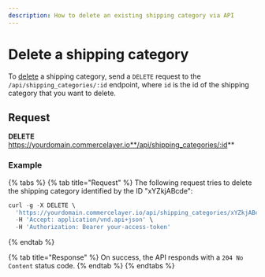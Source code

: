 ```yaml
---
description: How to delete an existing shipping category via API
---
```


# Delete a shipping category

To <a href="https://docs.commercelayer.io/developers/deleting-resources" target="_blank">delete</a> a shipping category, send a `DELETE` request to the `/api/shipping_categories/:id` endpoint, where `id` is the id of the shipping category that you want to delete.

## Request

**DELETE** https://yourdomain.commercelayer.io**/api/shipping_categories/:id**

### Example

{% tabs %}
{% tab title="Request" %}
The following request tries to delete the shipping category identified by the ID "xYZkjABcde":

```javascript
curl -g -X DELETE \
  'https://yourdomain.commercelayer.io/api/shipping_categories/xYZkjABcde' \
  -H 'Accept: application/vnd.api+json' \
  -H 'Authorization: Bearer your-access-token'
```
{% endtab %}

{% tab title="Response" %}
On success, the API responds with a `204 No Content` status code.
{% endtab %}
{% endtabs %}

